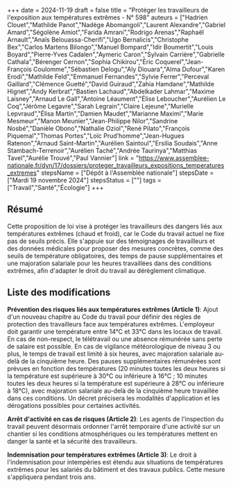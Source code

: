+++
date = 2024-11-19
draft = false
title = "Protéger les travailleurs de l'exposition aux températures extrêmes - N° 598"
auteurs = ["Hadrien Clouet","Mathilde Panot","Nadège Abomangoli","Laurent Alexandre","Gabriel Amard","Ségolène Amiot","Farida Amrani","Rodrigo Arenas","Raphaël Arnault","Anaïs Belouassa-Cherifi","Ugo Bernalicis","Christophe Bex","Carlos Martens Bilongo","Manuel Bompard","Idir Boumertit","Louis Boyard","Pierre-Yves Cadalen","Aymeric Caron","Sylvain Carrière","Gabrielle Cathala","Bérenger Cernon","Sophia Chikirou","Éric Coquerel","Jean-François Coulomme","Sébastien Delogu","Aly Diouara","Alma Dufour","Karen Erodi","Mathilde Feld","Emmanuel Fernandes","Sylvie Ferrer","Perceval Gaillard","Clémence Guetté","David Guiraud","Zahia Hamdane","Mathilde Hignet","Andy Kerbrat","Bastien Lachaud","Abdelkader Lahmar","Maxime Laisney","Arnaud Le Gall","Antoine Léaument","Élise Leboucher","Aurélien Le Coq","Jérôme Legavre","Sarah Legrain","Claire Lejeune","Murielle Lepvraud","Élisa Martin","Damien Maudet","Marianne Maximi","Marie Mesmeur","Manon Meunier","Jean-Philippe Nilor","Sandrine Nosbé","Danièle Obono","Nathalie Oziol","René Pilato","François Piquemal","Thomas Portes","Loïc Prud’homme","Jean-Hugues Ratenon","Arnaud Saint-Martin","Aurélien Saintoul","Ersilia Soudais","Anne Stambach-Terrenoir","Aurélien Taché","Andrée Taurinya","Matthias Tavel","Aurélie Trouvé","Paul Vannier"]
link = "https://www.assemblee-nationale.fr/dyn/17/dossiers/proteger_travailleurs_expositions_temperatures_extremes"
stepsName = ["Dépôt à l'Assemblée nationale"]
stepsDate = ["Mardi 19 novembre 2024"]
stepsStatus = [""]
tags = ["Travail","Santé","Écologie"]
+++

## Résumé

Cette proposition de loi vise à protéger les travailleurs des dangers liés aux températures extrêmes (chaud et froid), car le Code du travail actuel ne fixe pas de seuils précis. Elle s'appuie sur des témoignages de travailleurs et des données médicales pour proposer des mesures concrètes, comme des seuils de température obligatoires, des temps de pause supplémentaires et une majoration salariale pour les heures travaillées dans des conditions extrêmes, afin d'adapter le droit du travail au dérèglement climatique.

## Liste des modifications

**Prévention des risques liés aux températures extrêmes (Article 1)**: Ajout d'un nouveau chapitre au Code du travail pour définir des règles de protection des travailleurs face aux températures extrêmes. L'employeur doit garantir une température entre 14°C et 33°C dans les locaux de travail. En cas de non-respect, le télétravail ou une absence rémunérée sans perte de salaire est possible. En cas de vigilance météorologique de niveau 3 ou plus, le temps de travail est limité à six heures, avec majoration salariale au-delà de la cinquième heure. Des pauses supplémentaires rémunérées sont prévues en fonction des températures (20 minutes toutes les deux heures si la température est supérieure à 30°C ou inférieure à 16°C ; 10 minutes toutes les deux heures si la température est supérieure à 28°C ou inférieure à 18°C), avec majoration salariale au-delà de la cinquième heure travaillée dans ces conditions. Un décret précisera les modalités d'application et les dérogations possibles pour certaines activités.

**Arrêt d'activité en cas de risques (Article 2)**: Les agents de l'inspection du travail peuvent désormais ordonner l'arrêt temporaire d'une activité sur un chantier si les conditions atmosphériques ou les températures mettent en danger la santé et la sécurité des travailleurs.

**Indemnisation pour températures extrêmes (Article 3)**: Le droit à l'indemnisation pour intempéries est étendu aux situations de températures extrêmes pour les salariés du bâtiment et des travaux publics. Cette mesure s'appliquera pendant trois ans.
